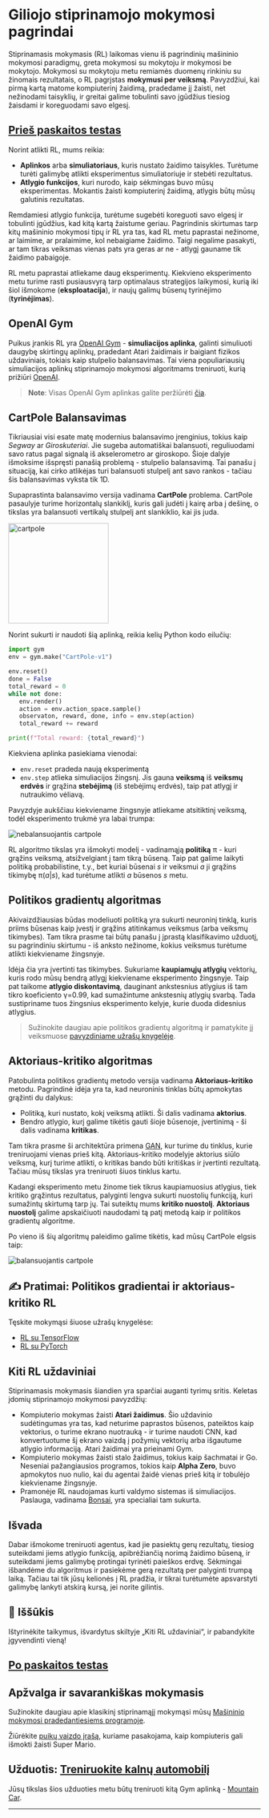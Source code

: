 <!--
CO_OP_TRANSLATOR_METADATA:
{
  "original_hash": "04395657fc01648f8f70484d0e55ab67",
  "translation_date": "2025-09-23T15:41:18+00:00",
  "source_file": "lessons/6-Other/22-DeepRL/README.md",
  "language_code": "lt"
}
-->
# Giliojo stiprinamojo mokymosi pagrindai

Stiprinamasis mokymasis (RL) laikomas vienu iš pagrindinių mašininio mokymosi paradigmų, greta mokymosi su mokytoju ir mokymosi be mokytojo. Mokymosi su mokytoju metu remiamės duomenų rinkiniu su žinomais rezultatais, o RL pagrįstas **mokymusi per veiksmą**. Pavyzdžiui, kai pirmą kartą matome kompiuterinį žaidimą, pradedame jį žaisti, net nežinodami taisyklių, ir greitai galime tobulinti savo įgūdžius tiesiog žaisdami ir koreguodami savo elgesį.

## [Prieš paskaitos testas](https://ff-quizzes.netlify.app/en/ai/quiz/43)

Norint atlikti RL, mums reikia:

* **Aplinkos** arba **simuliatoriaus**, kuris nustato žaidimo taisykles. Turėtume turėti galimybę atlikti eksperimentus simuliatoriuje ir stebėti rezultatus.
* **Atlygio funkcijos**, kuri nurodo, kaip sėkmingas buvo mūsų eksperimentas. Mokantis žaisti kompiuterinį žaidimą, atlygis būtų mūsų galutinis rezultatas.

Remdamiesi atlygio funkcija, turėtume sugebėti koreguoti savo elgesį ir tobulinti įgūdžius, kad kitą kartą žaistume geriau. Pagrindinis skirtumas tarp kitų mašininio mokymosi tipų ir RL yra tas, kad RL metu paprastai nežinome, ar laimime, ar pralaimime, kol nebaigiame žaidimo. Taigi negalime pasakyti, ar tam tikras veiksmas vienas pats yra geras ar ne - atlygį gauname tik žaidimo pabaigoje.

RL metu paprastai atliekame daug eksperimentų. Kiekvieno eksperimento metu turime rasti pusiausvyrą tarp optimalaus strategijos laikymosi, kurią iki šiol išmokome (**eksploatacija**), ir naujų galimų būsenų tyrinėjimo (**tyrinėjimas**).

## OpenAI Gym

Puikus įrankis RL yra [OpenAI Gym](https://gym.openai.com/) - **simuliacijos aplinka**, galinti simuliuoti daugybę skirtingų aplinkų, pradedant Atari žaidimais ir baigiant fizikos uždaviniais, tokiais kaip stulpelio balansavimas. Tai viena populiariausių simuliacijos aplinkų stiprinamojo mokymosi algoritmams treniruoti, kurią prižiūri [OpenAI](https://openai.com/).

> **Note**: Visas OpenAI Gym aplinkas galite peržiūrėti [čia](https://gym.openai.com/envs/#classic_control).

## CartPole Balansavimas

Tikriausiai visi esate matę modernius balansavimo įrenginius, tokius kaip *Segway* ar *Giroskuteriai*. Jie sugeba automatiškai balansuoti, reguliuodami savo ratus pagal signalą iš akselerometro ar giroskopo. Šioje dalyje išmoksime išspręsti panašią problemą - stulpelio balansavimą. Tai panašu į situaciją, kai cirko atlikėjas turi balansuoti stulpelį ant savo rankos - tačiau šis balansavimas vyksta tik 1D.

Supaprastinta balansavimo versija vadinama **CartPole** problema. CartPole pasaulyje turime horizontalų slankiklį, kuris gali judėti į kairę arba į dešinę, o tikslas yra balansuoti vertikalų stulpelį ant slankiklio, kai jis juda.

<img alt="cartpole" src="images/cartpole.png" width="200"/>

Norint sukurti ir naudoti šią aplinką, reikia kelių Python kodo eilučių:

```python
import gym
env = gym.make("CartPole-v1")

env.reset()
done = False
total_reward = 0
while not done:
   env.render()
   action = env.action_space.sample()
   observaton, reward, done, info = env.step(action)
   total_reward += reward

print(f"Total reward: {total_reward}")
```

Kiekviena aplinka pasiekiama vienodai:
* `env.reset` pradeda naują eksperimentą
* `env.step` atlieka simuliacijos žingsnį. Jis gauna **veiksmą** iš **veiksmų erdvės** ir grąžina **stebėjimą** (iš stebėjimų erdvės), taip pat atlygį ir nutraukimo vėliavą.

Pavyzdyje aukščiau kiekviename žingsnyje atliekame atsitiktinį veiksmą, todėl eksperimento trukmė yra labai trumpa:

![nebalansuojantis cartpole](../../../../../lessons/6-Other/22-DeepRL/images/cartpole-nobalance.gif)

RL algoritmo tikslas yra išmokyti modelį - vadinamąją **politiką** &pi; - kuri grąžins veiksmą, atsižvelgiant į tam tikrą būseną. Taip pat galime laikyti politiką probabilistine, t.y., bet kuriai būsenai *s* ir veiksmui *a* ji grąžins tikimybę &pi;(*a*|*s*), kad turėtume atlikti *a* būsenos *s* metu.

## Politikos gradientų algoritmas

Akivaizdžiausias būdas modeliuoti politiką yra sukurti neuroninį tinklą, kuris priims būsenas kaip įvestį ir grąžins atitinkamus veiksmus (arba veiksmų tikimybes). Tam tikra prasme tai būtų panašu į įprastą klasifikavimo užduotį, su pagrindiniu skirtumu - iš anksto nežinome, kokius veiksmus turėtume atlikti kiekviename žingsnyje.

Idėja čia yra įvertinti tas tikimybes. Sukuriame **kaupiamųjų atlygių** vektorių, kuris rodo mūsų bendrą atlygį kiekviename eksperimento žingsnyje. Taip pat taikome **atlygio diskontavimą**, dauginant ankstesnius atlygius iš tam tikro koeficiento &gamma;=0.99, kad sumažintume ankstesnių atlygių svarbą. Tada sustipriname tuos žingsnius eksperimento kelyje, kurie duoda didesnius atlygius.

> Sužinokite daugiau apie politikos gradientų algoritmą ir pamatykite jį veiksmuose [pavyzdiniame užrašų knygelėje](CartPole-RL-TF.ipynb).

## Aktoriaus-kritiko algoritmas

Patobulinta politikos gradientų metodo versija vadinama **Aktoriaus-kritiko** metodu. Pagrindinė idėja yra ta, kad neuroninis tinklas būtų apmokytas grąžinti du dalykus:

* Politiką, kuri nustato, kokį veiksmą atlikti. Ši dalis vadinama **aktorius**.
* Bendro atlygio, kurį galime tikėtis gauti šioje būsenoje, įvertinimą - ši dalis vadinama **kritikas**.

Tam tikra prasme ši architektūra primena [GAN](../../4-ComputerVision/10-GANs/README.md), kur turime du tinklus, kurie treniruojami vienas prieš kitą. Aktoriaus-kritiko modelyje aktorius siūlo veiksmą, kurį turime atlikti, o kritikas bando būti kritiškas ir įvertinti rezultatą. Tačiau mūsų tikslas yra treniruoti šiuos tinklus kartu.

Kadangi eksperimento metu žinome tiek tikrus kaupiamuosius atlygius, tiek kritiko grąžintus rezultatus, palyginti lengva sukurti nuostolių funkciją, kuri sumažintų skirtumą tarp jų. Tai suteiktų mums **kritiko nuostolį**. **Aktoriaus nuostolį** galime apskaičiuoti naudodami tą patį metodą kaip ir politikos gradientų algoritme.

Po vieno iš šių algoritmų paleidimo galime tikėtis, kad mūsų CartPole elgsis taip:

![balansuojantis cartpole](../../../../../lessons/6-Other/22-DeepRL/images/cartpole-balance.gif)

## ✍️ Pratimai: Politikos gradientai ir aktoriaus-kritiko RL

Tęskite mokymąsi šiuose užrašų knygelėse:

* [RL su TensorFlow](CartPole-RL-TF.ipynb)
* [RL su PyTorch](CartPole-RL-PyTorch.ipynb)

## Kiti RL uždaviniai

Stiprinamasis mokymasis šiandien yra sparčiai auganti tyrimų sritis. Keletas įdomių stiprinamojo mokymosi pavyzdžių:

* Kompiuterio mokymas žaisti **Atari žaidimus**. Šio uždavinio sudėtingumas yra tas, kad neturime paprastos būsenos, pateiktos kaip vektorius, o turime ekrano nuotrauką - ir turime naudoti CNN, kad konvertuotume šį ekrano vaizdą į požymių vektorių arba išgautume atlygio informaciją. Atari žaidimai yra prieinami Gym.
* Kompiuterio mokymas žaisti stalo žaidimus, tokius kaip šachmatai ir Go. Neseniai pažangiausios programos, tokios kaip **Alpha Zero**, buvo apmokytos nuo nulio, kai du agentai žaidė vienas prieš kitą ir tobulėjo kiekviename žingsnyje.
* Pramonėje RL naudojamas kurti valdymo sistemas iš simuliacijos. Paslauga, vadinama [Bonsai](https://azure.microsoft.com/services/project-bonsai/?WT.mc_id=academic-77998-cacaste), yra specialiai tam sukurta.

## Išvada

Dabar išmokome treniruoti agentus, kad jie pasiektų gerų rezultatų, tiesiog suteikdami jiems atlygio funkciją, apibrėžiančią norimą žaidimo būseną, ir suteikdami jiems galimybę protingai tyrinėti paieškos erdvę. Sėkmingai išbandėme du algoritmus ir pasiekėme gerą rezultatą per palyginti trumpą laiką. Tačiau tai tik jūsų kelionės į RL pradžia, ir tikrai turėtumėte apsvarstyti galimybę lankyti atskirą kursą, jei norite gilintis.

## 🚀 Iššūkis

Ištyrinėkite taikymus, išvardytus skiltyje „Kiti RL uždaviniai“, ir pabandykite įgyvendinti vieną!

## [Po paskaitos testas](https://ff-quizzes.netlify.app/en/ai/quiz/44)

## Apžvalga ir savarankiškas mokymasis

Sužinokite daugiau apie klasikinį stiprinamąjį mokymąsi mūsų [Mašininio mokymosi pradedantiesiems programoje](https://github.com/microsoft/ML-For-Beginners/blob/main/8-Reinforcement/README.md).

Žiūrėkite [puikų vaizdo įrašą](https://www.youtube.com/watch?v=qv6UVOQ0F44), kuriame pasakojama, kaip kompiuteris gali išmokti žaisti Super Mario.

## Užduotis: [Treniruokite kalnų automobilį](lab/README.md)

Jūsų tikslas šios užduoties metu būtų treniruoti kitą Gym aplinką - [Mountain Car](https://www.gymlibrary.ml/environments/classic_control/mountain_car/).

---

